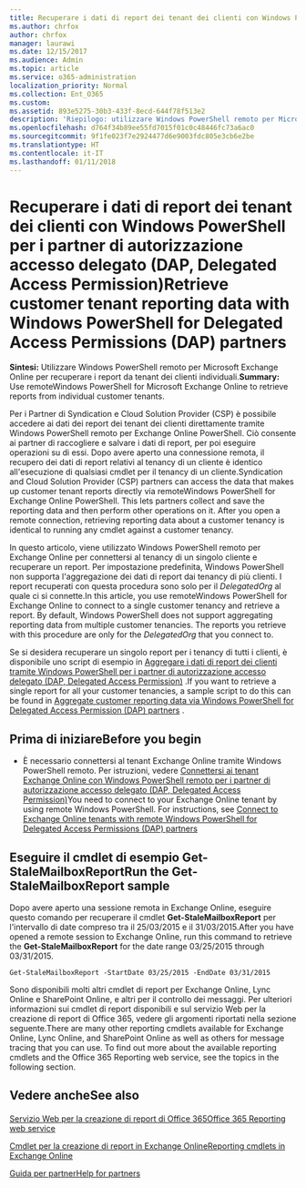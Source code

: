 ```yaml
---
title: Recuperare i dati di report dei tenant dei clienti con Windows PowerShell per i partner di autorizzazione accesso delegato (DAP, Delegated Access Permission)
ms.author: chrfox
author: chrfox
manager: laurawi
ms.date: 12/15/2017
ms.audience: Admin
ms.topic: article
ms.service: o365-administration
localization_priority: Normal
ms.collection: Ent_O365
ms.custom: 
ms.assetid: 893e5275-30b3-433f-8ecd-644f78f513e2
description: 'Riepilogo: utilizzare Windows PowerShell remoto per Microsoft Exchange Online per recuperare i report da tenant dei clienti individuali.'
ms.openlocfilehash: d764f34b89ee55fd7015f01c0c48446fc73a6ac0
ms.sourcegitcommit: 9f1fe023f7e2924477d6e9003fdc805e3cb6e2be
ms.translationtype: HT
ms.contentlocale: it-IT
ms.lasthandoff: 01/11/2018
---
```

# <a name="retrieve-customer-tenant-reporting-data-with-windows-powershell-for-delegated-access-permissions-dap-partners"></a><span data-ttu-id="74137-103">Recuperare i dati di report dei tenant dei clienti con Windows PowerShell per i partner di autorizzazione accesso delegato (DAP, Delegated Access Permission)</span><span class="sxs-lookup"><span data-stu-id="74137-103">Retrieve customer tenant reporting data with Windows PowerShell for Delegated Access Permissions (DAP) partners</span></span>

 <span data-ttu-id="74137-104">**Sintesi:** Utilizzare Windows PowerShell remoto per Microsoft Exchange Online per recuperare i report da tenant dei clienti individuali.</span><span class="sxs-lookup"><span data-stu-id="74137-104">**Summary:** Use remoteWindows PowerShell for Microsoft Exchange Online to retrieve reports from individual customer tenants.</span></span>
  
<span data-ttu-id="74137-p101">Per i Partner di Syndication e Cloud Solution Provider (CSP) è possibile accedere ai dati dei report dei tenant dei clienti direttamente tramite Windows PowerShell remoto per Exchange Online PowerShell. Ciò consente ai partner di raccogliere e salvare i dati di report, per poi eseguire operazioni su di essi. Dopo avere aperto una connessione remota, il recupero dei dati di report relativi al tenancy di un cliente è identico all'esecuzione di qualsiasi cmdlet per il tenancy di un cliente.</span><span class="sxs-lookup"><span data-stu-id="74137-p101">Syndication and Cloud Solution Provider (CSP) partners can access the data that makes up customer tenant reports directly via remoteWindows PowerShell for Exchange Online PowerShell. This lets partners collect and save the reporting data and then perform other operations on it. After you open a remote connection, retrieving reporting data about a customer tenancy is identical to running any cmdlet against a customer tenancy.</span></span>
  
<span data-ttu-id="74137-p102">In questo articolo, viene utilizzato Windows PowerShell remoto per Exchange Online per connettersi al tenancy di un singolo cliente e recuperare un report. Per impostazione predefinita, Windows PowerShell non supporta l'aggregazione dei dati di report dai tenancy di più clienti. I report recuperati con questa procedura sono solo per il  _DelegatedOrg_ al quale ci si connette.</span><span class="sxs-lookup"><span data-stu-id="74137-p102">In this article, you use remoteWindows PowerShell for Exchange Online to connect to a single customer tenancy and retrieve a report. By default, Windows PowerShell does not support aggregating reporting data from multiple customer tenancies. The reports you retrieve with this procedure are only for the  _DelegatedOrg_ that you connect to.</span></span>
  
<span data-ttu-id="74137-111">Se si desidera recuperare un singolo report per i tenancy di tutti i clienti, è disponibile uno script di esempio in [Aggregare i dati di report dei clienti tramite Windows PowerShell per i partner di autorizzazione accesso delegato (DAP, Delegated Access Permission)](aggregate-customer-reporting-data-via-windows-powershell-for-delegated-access-pe.md) .</span><span class="sxs-lookup"><span data-stu-id="74137-111">If you want to retrieve a single report for all your customer tenancies, a sample script to do this can be found in [Aggregate customer reporting data via Windows PowerShell for Delegated Access Permission (DAP) partners](aggregate-customer-reporting-data-via-windows-powershell-for-delegated-access-pe.md) .</span></span>
  
## <a name="before-you-begin"></a><span data-ttu-id="74137-112">Prima di iniziare</span><span class="sxs-lookup"><span data-stu-id="74137-112">Before you begin</span></span>

- <span data-ttu-id="74137-p103">È necessario connettersi al tenant Exchange Online tramite Windows PowerShell remoto. Per istruzioni, vedere [Connettersi ai tenant Exchange Online con Windows PowerShell remoto per i partner di autorizzazione accesso delegato (DAP, Delegated Access Permission)](connect-to-exchange-online-tenants-with-remote-windows-powershell-for-delegated.md)</span><span class="sxs-lookup"><span data-stu-id="74137-p103">You need to connect to your Exchange Online tenant by using remote Windows PowerShell. For instructions, see [Connect to Exchange Online tenants with remote Windows PowerShell for Delegated Access Permissions (DAP) partners](connect-to-exchange-online-tenants-with-remote-windows-powershell-for-delegated.md)</span></span>
    
## <a name="run-the-get-stalemailboxreport-sample"></a><span data-ttu-id="74137-115">Eseguire il cmdlet di esempio Get-StaleMailboxReport</span><span class="sxs-lookup"><span data-stu-id="74137-115">Run the Get-StaleMailboxReport sample</span></span>

<span data-ttu-id="74137-116">Dopo avere aperto una sessione remota in Exchange Online, eseguire questo comando per recuperare il cmdlet **Get-StaleMailboxReport** per l'intervallo di date compreso tra il 25/03/2015 e il 31/03/2015.</span><span class="sxs-lookup"><span data-stu-id="74137-116">After you have opened a remote session to Exchange Online, run this command to retrieve the **Get-StaleMailboxReport** for the date range 03/25/2015 through 03/31/2015.</span></span>
  
```
Get-StaleMailboxReport -StartDate 03/25/2015 -EndDate 03/31/2015
```

<span data-ttu-id="74137-p104">Sono disponibili molti altri cmdlet di report per Exchange Online, Lync Online e SharePoint Online, e altri per il controllo dei messaggi. Per ulteriori informazioni sui cmdlet di report disponibili e sul servizio Web per la creazione di report di Office 365, vedere gli argomenti riportati nella sezione seguente.</span><span class="sxs-lookup"><span data-stu-id="74137-p104">There are many other reporting cmdlets available for Exchange Online, Lync Online, and SharePoint Online as well as others for message tracing that you can use. To find out more about the available reporting cmdlets and the Office 365 Reporting web service, see the topics in the following section.</span></span>
  
## <a name="see-also"></a><span data-ttu-id="74137-119">Vedere anche</span><span class="sxs-lookup"><span data-stu-id="74137-119">See also</span></span>

#### 

[<span data-ttu-id="74137-120">Servizio Web per la creazione di report di Office 365</span><span class="sxs-lookup"><span data-stu-id="74137-120">Office 365 Reporting web service</span></span>](https://go.microsoft.com/fwlink/p/?LinkId=532777)
  
[<span data-ttu-id="74137-121">Cmdlet per la creazione di report in Exchange Online</span><span class="sxs-lookup"><span data-stu-id="74137-121">Reporting cmdlets in Exchange Online</span></span>](https://go.microsoft.com/fwlink/p/?LinkId=526430)
  
[<span data-ttu-id="74137-122">Guida per partner</span><span class="sxs-lookup"><span data-stu-id="74137-122">Help for partners</span></span>](https://go.microsoft.com/fwlink/p/?LinkID=533477)

